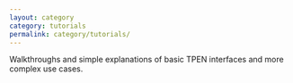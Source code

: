 ```yaml
---
layout: category
category: tutorials
permalink: category/tutorials/
---
```


Walkthroughs and simple explanations of basic TPEN interfaces and more complex use cases.
